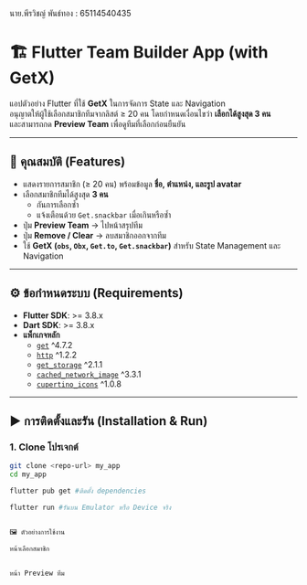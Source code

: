 นาย.พีรวิชญ์ พันธ์ทอง : 65114540435



# 🏗️ Flutter Team Builder App (with GetX)

แอปตัวอย่าง Flutter ที่ใช้ **GetX** ในการจัดการ State และ Navigation  
อนุญาตให้ผู้ใช้เลือกสมาชิกทีมจากลิสต์ ≥ 20 คน โดยกำหนดเงื่อนไขว่า **เลือกได้สูงสุด 3 คน**  
และสามารถกด **Preview Team** เพื่อดูทีมที่เลือกก่อนยืนยัน

---

## 📌 คุณสมบัติ (Features)
- แสดงรายการสมาชิก (≥ 20 คน) พร้อมข้อมูล **ชื่อ, ตำแหน่ง, และรูป avatar**
- เลือกสมาชิกทีมได้สูงสุด **3 คน**  
  - กันการเลือกซ้ำ  
  - แจ้งเตือนด้วย `Get.snackbar` เมื่อเกินหรือซ้ำ
- ปุ่ม **Preview Team** → ไปหน้าสรุปทีม
- ปุ่ม **Remove / Clear** → ลบสมาชิกออกจากทีม
- ใช้ **GetX (`obs`, `Obx`, `Get.to`, `Get.snackbar`)** สำหรับ State Management และ Navigation

---

## ⚙️ ข้อกำหนดระบบ (Requirements)
- **Flutter SDK**: >= 3.8.x  
- **Dart SDK**: >= 3.8.x  
- **แพ็กเกจหลัก**  
  - [`get`](https://pub.dev/packages/get) ^4.7.2  
  - [`http`](https://pub.dev/packages/http) ^1.2.2  
  - [`get_storage`](https://pub.dev/packages/get_storage) ^2.1.1  
  - [`cached_network_image`](https://pub.dev/packages/cached_network_image) ^3.3.1  
  - [`cupertino_icons`](https://pub.dev/packages/cupertino_icons) ^1.0.8  

---

## ▶️ การติดตั้งและรัน (Installation & Run)

### 1. Clone โปรเจกต์
```bash
git clone <repo-url> my_app
cd my_app

flutter pub get #ติดตั้ง dependencies

flutter run #รันบน Emulator หรือ Device จริง


🖼️ ตัวอย่างการใช้งาน

หน้าเลือกสมาชิก


หน้า Preview ทีม
